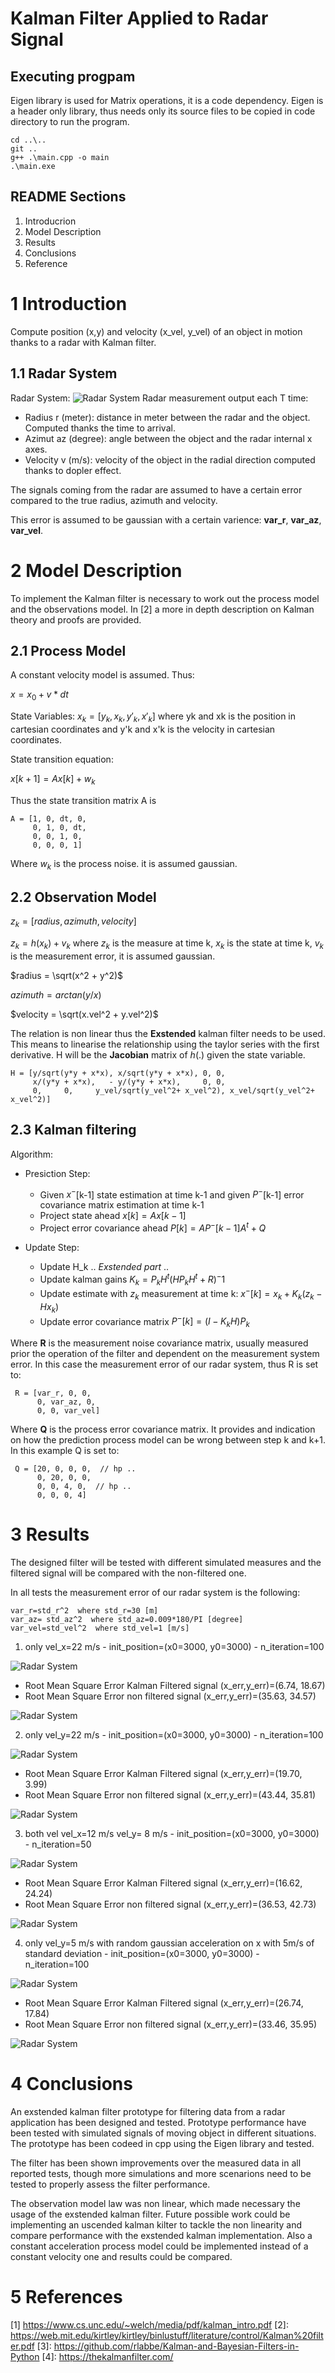 # Kalman Filter Applied to Radar Signal

## Executing progpam
Eigen library is used for Matrix operations, it is a code dependency. Eigen is a header only library, thus needs only its source files to be copied in code directory to run the program. 

    cd ..\..
    git ..
    g++ .\main.cpp -o main
    .\main.exe

## README Sections
1. Introducrion
2. Model Description
3. Results
4. Conclusions
5. Reference

# 1 Introduction

Compute position (x,y) and velocity (x_vel, y_vel) of an object in motion thanks to a radar with Kalman filter. 

## 1.1 Radar System

Radar System:
![Radar System](/cpp/kalman/figs/fig1.png)
Radar measurement output each T time:
- Radius r (meter): distance in meter between the radar and the object. Computed thanks the time to arrival.
- Azimut az (degree): angle between the object and the radar internal x axes.
- Velocity v (m/s): velocity of the object in the radial direction computed thanks to dopler effect.  

The signals coming from the radar are assumed to have a certain error compared to the true radius, azimuth and velocity. 

This error is assumed to be gaussian with a certain varience: **var_r**,  **var_az**,  **var_vel**.

# 2 Model Description

To implement the Kalman filter is necessary to work out the process model and the observations model. In [2] a more in depth description on Kalman theory and proofs are provided.

## 2.1 Process Model
A constant velocity model is assumed. Thus:

$x = x_0 + v*dt$


State Variables: $x_k = [y_k, x_k, y'_k, x'_k]$
where yk and xk is the position in cartesian coordinates and y'k and x'k is the velocity in cartesian coordinates.

State transition equation:

$x[k+1] = A  x[k] + w_k$

Thus the state transition matrix A is

    A = [1, 0, dt, 0,
         0, 1, 0, dt,
         0, 0, 1, 0,
         0, 0, 0, 1]

Where $w_k$ is the process noise. it is assumed gaussian.

## 2.2 Observation Model

$z_k = [radius, azimuth, velocity]$

$z_k = h(x_k) + v_k$ where $z_k$ is the measure at time k, $x_k$ is the state at time k, $v_k$ is the measurement error, it is assumed gaussian.

$radius = \sqrt(x^2 + y^2)$

$azimuth = arctan(y/x)$

$velocity = \sqrt(x.vel^2 + y.vel^2)$

The relation is non linear thus the **Exstended** kalman filter needs to be used. This means to linearise the relationship using the taylor series with the first derivative. H will be the **Jacobian** matrix of $h(.)$ given the state variable.

    H = [y/sqrt(y*y + x*x), x/sqrt(y*y + x*x), 0, 0,
         x/(y*y + x*x),   - y/(y*y + x*x),     0, 0,
         0,     0,     y_vel/sqrt(y_vel^2+ x_vel^2), x_vel/sqrt(y_vel^2+ x_vel^2)]

## 2.3 Kalman filtering

Algorithm:

- Presiction Step:
    - Given $x^-$[k-1] state estimation at time k-1 and given $P^-$[k-1] error covariance matrix estimation at time k-1
    - Project state ahead $x[k] = A  x[k-1]$
    - Project error covariance ahead $P[k] = A  P^-[k-1] A^t + Q$
  

-  Update Step:
   - Update H_k .. *Exstended part* ..  
   - Update kalman gains $K_k = P_k H^t (H P_k H^t + R)^-1$
   - Update estimate with $z_k$ measurement at time k: $x^-[k]  = x_k + K_k(z_k - Hx_k)$ 
   - Update error covariance matrix $P^-[k]=(I - K_k H) P_k$


Where **R** is the measurement noise covariance matrix, usually measured prior the operation of the filter and dependent on the measurement system error. In this case the measurement error of our radar system, thus R is set to:

     R = [var_r, 0, 0,
          0, var_az, 0,
          0, 0, var_vel] 

Where **Q** is the process error covariance matrix. It provides and indication on how the prediction process model can be wrong between step k and k+1. In this example Q is set to:

     Q = [20, 0, 0, 0,  // hp ..
          0, 20, 0, 0,
          0, 0, 4, 0,  // hp ..
          0, 0, 0, 4] 

# 3 Results 

The designed filter will be tested with different simulated measures and the filtered signal will be compared with the non-filtered one.

In all tests the measurement error of our radar system is the following:

    var_r=std_r^2  where std_r=30 [m]
    var_az= std_az^2  where std_az=0.009*180/PI [degree]
    var_vel=std_vel^2  where std_vel=1 [m/s]

1. only vel_x=22 m/s - init_position=(x0=3000, y0=3000) - n_iteration=100

![Radar System](/cpp/kalman/figs/onlyvelx_xy_100p.png)
- Root Mean Square Error Kalman Filtered signal (x_err,y_err)=(6.74, 18.67) 
- Root Mean Square Error non filtered signal (x_err,y_err)=(35.63, 34.57)

![Radar System](/cpp/kalman/figs/onlyvelx_vxvy_100p.png)


2. only vel_y=22 m/s - init_position=(x0=3000, y0=3000) - n_iteration=100

![Radar System](/cpp/kalman/figs/onlyvely_xy_100p.png)
- Root Mean Square Error Kalman Filtered signal (x_err,y_err)=(19.70, 3.99) 
- Root Mean Square Error non filtered signal (x_err,y_err)=(43.44, 35.81)

![Radar System](/cpp/kalman/figs/onlyvely_vxvy_100p.png)


3. both vel vel_x=12 m/s  vel_y= 8 m/s - init_position=(x0=3000, y0=3000) - n_iteration=50

![Radar System](/cpp/kalman/figs/cothvelxy_xy_100p.png)
- Root Mean Square Error Kalman Filtered signal (x_err,y_err)=(16.62, 24.24) 
- Root Mean Square Error non filtered signal (x_err,y_err)=(36.53, 42.73)

![Radar System](/cpp/kalman/figs/cothvelxy_xy_50p.png)


4. only vel_y=5 m/s with random gaussian acceleration on x with 5m/s of standard deviation - init_position=(x0=3000, y0=3000) - n_iteration=100 

![Radar System](/cpp/kalman/figs/randaccx_xy_50p.png)
- Root Mean Square Error Kalman Filtered signal (x_err,y_err)=(26.74, 17.84) 
- Root Mean Square Error non filtered signal (x_err,y_err)=(33.46, 35.95)

![Radar System](/cpp/kalman/figs/randaccx_vxvy_50p.png)

# 4 Conclusions

An exstended kalman filter prototype for filtering data from a radar application has been designed and tested. Prototype performance have been tested with simulated signals of moving object in different situations. The prototype has been codeed in cpp using the Eigen library and tested.

The filter has been shown improvements over the measured data in all reported tests, though more simulations and more scenarions need to be tested to properly assess the filter performance.

The observation model law was non linear, which made necessary the usage of the exstended kalman filter. Future possible work could be implementing an uscended kalman kilter to tackle the non linearity and compare performance with the exstended kalman implementation. Also a constant acceleration process model could be implemented instead of a constant velocity one and results could be compared.

# 5 References

[1] https://www.cs.unc.edu/~welch/media/pdf/kalman_intro.pdf
[2]: https://web.mit.edu/kirtley/kirtley/binlustuff/literature/control/Kalman%20filter.pdf
[3]: https://github.com/rlabbe/Kalman-and-Bayesian-Filters-in-Python
[4]: https://thekalmanfilter.com/